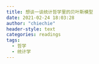 ```yaml
---
title: 想谈一谈统计哲学里的贝叶斯模型
date: 2021-02-24 18:03:28
author: "chiechie"
header-style: text
categories: readings
tags:
  - 哲学
  - 统计学
---
```


